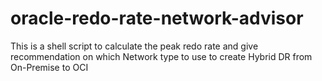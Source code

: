 # oracle-redo-rate-network-advisor
This is a shell script to calculate the peak redo rate and give recommendation on which Network type to use to create Hybrid DR from On-Premise to OCI
